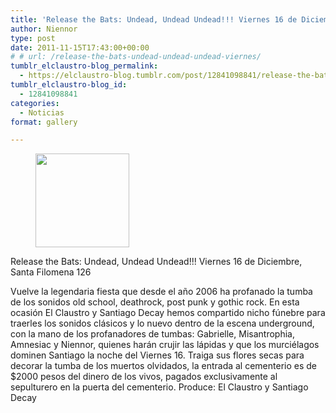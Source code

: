 ```yaml
---
title: 'Release the Bats: Undead, Undead Undead!!! Viernes 16 de Diciembre, Santa Filomena 126'
author: Niennor
type: post
date: 2011-11-15T17:43:00+00:00
# # url: /release-the-bats-undead-undead-undead-viernes/
tumblr_elclaustro-blog_permalink:
  - https://elclaustro-blog.tumblr.com/post/12841098841/release-the-bats-undead-undead-undead-viernes
tumblr_elclaustro-blog_id:
  - 12841098841
categories:
  - Noticias
format: gallery

---
```

<div id='gallery-1' class='gallery galleryid-148 gallery-columns-3 gallery-size-thumbnail'>
  <figure class='gallery-item'> 
  
  <div class='gallery-icon portrait'>
    <a href='https://elclaustro.cl/release-the-bats-undead-undead-undead-viernes/attachment/149/'><img width="150" height="150" src="https://elclaustro.cl/wp-content/uploads/2011/11/tumblr_lupqk8bcdm1r2fqrro1_640-150x150.jpg" class="attachment-thumbnail size-thumbnail" alt="" decoding="async" loading="lazy" srcset="https://elclaustro.cl/wp-content/uploads/2011/11/tumblr_lupqk8bcdm1r2fqrro1_640-150x150.jpg 150w, https://elclaustro.cl/wp-content/uploads/2011/11/tumblr_lupqk8bcdm1r2fqrro1_640-96x96.jpg 96w" sizes="(max-width: 150px) 100vw, 150px" /></a>
  </div></figure>
</div>

Release the Bats: Undead, Undead Undead!!! Viernes 16 de Diciembre, Santa Filomena 126

Vuelve la legendaria fiesta que desde el año 2006 ha profanado la tumba de los sonidos old school, deathrock, post punk y gothic rock. En esta ocasión El Claustro y Santiago Decay hemos compartido nicho fúnebre para traerles los sonidos clásicos y lo nuevo dentro de la escena underground, con la mano de los profanadores de tumbas: Gabrielle, Misantrophia, Amnesiac y Niennor, quienes harán crujir las lápidas y que los murciélagos dominen Santiago la noche del Viernes 16. Traiga sus flores secas para decorar la tumba de los muertos olvidados, la entrada al cementerio es de $2000 pesos del dinero de los vivos, pagados exclusivamente al sepulturero en la puerta del cementerio. Produce: El Claustro y Santiago Decay
